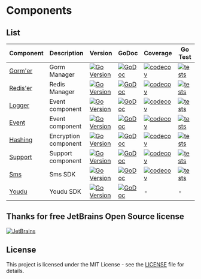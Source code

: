 # Components

## List

| Component                                           | Description          | Version                                                                                                                          | GoDoc                                                                                                                        | Coverage                                                                                                                                            | Go Test                                                                                                                                                  |
|-----------------------------------------------------|----------------------|----------------------------------------------------------------------------------------------------------------------------------|------------------------------------------------------------------------------------------------------------------------------|-----------------------------------------------------------------------------------------------------------------------------------------------------|----------------------------------------------------------------------------------------------------------------------------------------------------------|
| [Gorm'er](https://github.com/go-packagist/gormer)   | Gorm Manager         | [![Go Version](https://badgen.net/github/release/go-packagist/gormer/stable)](https://github.com/go-packagist/gormer/releases)   | [![GoDoc](https://pkg.go.dev/badge/github.com/go-packagist/gormer/v2)](https://pkg.go.dev/github.com/go-packagist/gormer/v2) | [![codecov](https://codecov.io/gh/go-packagist/gormer/branch/master/graph/badge.svg?token=5TWGQ9DIRU)](https://codecov.io/gh/go-packagist/gormer)   | [![tests](https://github.com/go-packagist/gormer/actions/workflows/go.yml/badge.svg)](https://github.com/go-packagist/gormer/actions/workflows/go.yml)   |
| [Redis'er](https://github.com/go-packagist/rediser) | Redis Manager        | [![Go Version](https://badgen.net/github/release/go-packagist/rediser/stable)](https://github.com/go-packagist/rediser/releases) | [![GoDoc](https://pkg.go.dev/badge/github.com/go-packagist/rediser)](https://pkg.go.dev/github.com/go-packagist/rediser)     | [![codecov](https://codecov.io/gh/go-packagist/rediser/branch/master/graph/badge.svg?token=5TWGQ9DIRU)](https://codecov.io/gh/go-packagist/rediser) | [![tests](https://github.com/go-packagist/rediser/actions/workflows/go.yml/badge.svg)](https://github.com/go-packagist/rediser/actions/workflows/go.yml) |
| [Logger](https://github.com/go-packagist/logger)    | Event component      | [![Go Version](https://badgen.net/github/release/go-packagist/logger/stable)](https://github.com/go-packagist/logger/releases)   | [![GoDoc](https://pkg.go.dev/badge/github.com/go-packagist/logger)](https://pkg.go.dev/github.com/go-packagist/logger)       | [![codecov](https://codecov.io/gh/go-packagist/logger/branch/master/graph/badge.svg?token=5TWGQ9DIRU)](https://codecov.io/gh/go-packagist/logger)   | [![tests](https://github.com/go-packagist/logger/actions/workflows/go.yml/badge.svg)](https://github.com/go-packagist/logger/actions/workflows/go.yml)   |
| [Event](https://github.com/go-packagist/event)      | Event component      | [![Go Version](https://badgen.net/github/release/go-packagist/event/stable)](https://github.com/go-packagist/event/releases)     | [![GoDoc](https://pkg.go.dev/badge/github.com/go-packagist/event)](https://pkg.go.dev/github.com/go-packagist/event)         | [![codecov](https://codecov.io/gh/go-packagist/event/branch/master/graph/badge.svg?token=5TWGQ9DIRU)](https://codecov.io/gh/go-packagist/event)     | [![tests](https://github.com/go-packagist/event/actions/workflows/go.yml/badge.svg)](https://github.com/go-packagist/event/actions/workflows/go.yml)     |
| [Hashing](https://github.com/go-packagist/hashing)  | Encryption component | [![Go Version](https://badgen.net/github/release/go-packagist/hashing/stable)](https://github.com/go-packagist/hashing/releases) | [![GoDoc](https://pkg.go.dev/badge/github.com/go-packagist/hashing)](https://pkg.go.dev/github.com/go-packagist/hashing)     | [![codecov](https://codecov.io/gh/go-packagist/hashing/branch/master/graph/badge.svg?token=5TWGQ9DIRU)](https://codecov.io/gh/go-packagist/hashing) | [![tests](https://github.com/go-packagist/hashing/actions/workflows/go.yml/badge.svg)](https://github.com/go-packagist/hashing/actions/workflows/go.yml) |
| [Support](https://github.com/go-packagist/support)  | Support component    | [![Go Version](https://badgen.net/github/release/go-packagist/support/stable)](https://github.com/go-packagist/support/releases) | [![GoDoc](https://pkg.go.dev/badge/github.com/go-packagist/support)](https://pkg.go.dev/github.com/go-packagist/support)     | [![codecov](https://codecov.io/gh/go-packagist/support/branch/master/graph/badge.svg?token=5TWGQ9DIRU)](https://codecov.io/gh/go-packagist/support) | [![tests](https://github.com/go-packagist/support/actions/workflows/go.yml/badge.svg)](https://github.com/go-packagist/support/actions/workflows/go.yml) |
| [Sms](https://github.com/go-packagist/sms)          | Sms SDK              | [![Go Version](https://badgen.net/github/release/go-packagist/sms/stable)](https://github.com/go-packagist/sms/releases)         | [![GoDoc](https://pkg.go.dev/badge/github.com/go-packagist/sms)](https://pkg.go.dev/github.com/go-packagist/sms)             | [![codecov](https://codecov.io/gh/go-packagist/sms/branch/master/graph/badge.svg?token=5TWGQ9DIRU)](https://codecov.io/gh/go-packagist/sms)         | [![tests](https://github.com/go-packagist/sms/actions/workflows/go.yml/badge.svg)](https://github.com/go-packagist/sms/actions/workflows/go.yml)         |
| [Youdu](https://github.com/go-packagist/youdu)      | Youdu SDK            | [![Go Version](https://badgen.net/github/release/go-packagist/youdu/stable)](https://github.com/go-packagist/youdu/releases)     | [![GoDoc](https://pkg.go.dev/badge/github.com/go-packagist/youdu)](https://pkg.go.dev/github.com/go-packagist/youdu)         | -                                                                                                                                                   | -                                                                                                                                                        |


## Thanks for free JetBrains Open Source license

[![JetBrains](https://resources.jetbrains.com/storage/products/company/brand/logos/jb_beam.svg)](https://www.jetbrains.com/?from=go-packagist)

## License

This project is licensed under the MIT License - see the [LICENSE](LICENSE) file for details.